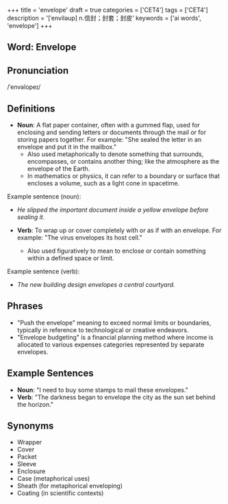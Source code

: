 +++
title = 'envelope'
draft = true
categories = ['CET4']
tags = ['CET4']
description = '[ˈenviləup] n.信封；封套；封皮'
keywords = ['ai words', 'envelope']
+++

## Word: Envelope

## Pronunciation
/ˈenvəlopeɪ/

## Definitions
- **Noun**: A flat paper container, often with a gummed flap, used for enclosing and sending letters or documents through the mail or for storing papers together. For example: "She sealed the letter in an envelope and put it in the mailbox."
  - Also used metaphorically to denote something that surrounds, encompasses, or contains another thing; like the atmosphere as the envelope of the Earth.
  - In mathematics or physics, it can refer to a boundary or surface that encloses a volume, such as a light cone in spacetime.

Example sentence (noun): 
- _He slipped the important document inside a yellow envelope before sealing it._

- **Verb**: To wrap up or cover completely with or as if with an envelope. For example: "The virus envelopes its host cell."
  - Also used figuratively to mean to enclose or contain something within a defined space or limit. 

Example sentence (verb): 
- _The new building design envelopes a central courtyard._

## Phrases
- "Push the envelope" meaning to exceed normal limits or boundaries, typically in reference to technological or creative endeavors.
- "Envelope budgeting" is a financial planning method where income is allocated to various expenses categories represented by separate envelopes.

## Example Sentences
- **Noun**: "I need to buy some stamps to mail these envelopes."
- **Verb**: "The darkness began to envelope the city as the sun set behind the horizon."

## Synonyms
- Wrapper
- Cover
- Packet
- Sleeve
- Enclosure
- Case (metaphorical uses)
- Sheath (for metaphorical enveloping)
- Coating (in scientific contexts)
